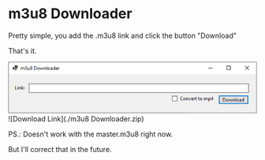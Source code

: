 # m3u8 Downloader

Pretty simple, you add the .m3u8 link and click the button "Download"

That's it.

![Image](./image.png)
![Download Link](./m3u8 Downloader.zip)

PS.: Doesn't work with the master.m3u8 right now.

But I'll correct that in the future.

